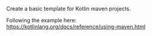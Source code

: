 Create a basic template for Kotlin maven projects.

Following the example here:  
https://kotlinlang.org/docs/reference/using-maven.html
